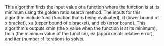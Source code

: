 This algorithm finds the input value of a function where the function is at its minimum using the golden ratio                  search method.
The inputs for this algorithm include func (function that is being evaluated), xl (lower bound of x bracket), xu (upper bound of x bracket), and eb (error bound).
This algorithm's outputs xmin (the x value when the function is at its minimum), fmin (the minimum value of the function), ea (approximate relative error), and iter (number of iterations to solve).
